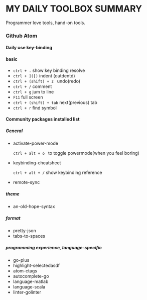 # MY DAILY TOOLBOX SUMMARY

Programmer love tools, hand-on tools.

### Github Atom

#### Daily use key-binding
#### basic
- ```ctrl + .``` show key binding resolve
- ```ctrl + ]([)``` indent (outdentd)
- ```ctrl + (shift) + z ``` undo(redo)
- ```ctrl + /``` comment
- ```ctrl + g``` jum to line
- ```F11``` full screen
- ```ctrl + (shift) + tab``` next(previous) tab
- ```ctrl + r``` find symbol


#### Community packages installed list

##### General
- activate-power-mode

    ```ctrl + alt + o ``` to toggle powermode(when you feel boring)
- keybinding-cheatsheet

    ```ctrl + alt + /``` show keybinding reference

- remote-sync

##### theme
- an-old-hope-syntax

##### format
- pretty-json
- tabs-to-spaces

##### programming experience, language-specific
- go-plus
- highlight-selectedasdf
- atom-ctags
- autocomplete-go
- language-matlab
- language-scala
- linter-golinter

